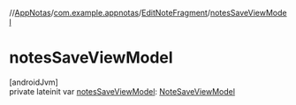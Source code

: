 //[AppNotas](../../../index.md)/[com.example.appnotas](../index.md)/[EditNoteFragment](index.md)/[notesSaveViewModel](notes-save-view-model.md)

# notesSaveViewModel

[androidJvm]\
private lateinit var [notesSaveViewModel](notes-save-view-model.md): [NoteSaveViewModel](../../com.example.appnotas.database/-note-save-view-model/index.md)
